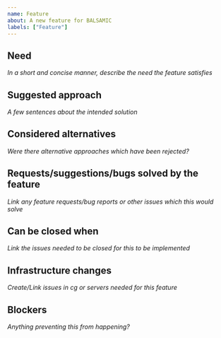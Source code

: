 ```yaml
---
name: Feature
about: A new feature for BALSAMIC
labels: ["Feature"]
---
```


## Need
*In a short and concise manner, describe the need the feature satisfies*

## Suggested approach
*A few sentences about the intended solution* 

## Considered alternatives
*Were there alternative approaches which have been rejected?*

## Requests/suggestions/bugs solved by the feature
*Link any feature requests/bug reports or other issues which this would solve*

## Can be closed when
*Link the issues needed to be closed for this to be implemented*

## Infrastructure changes
*Create/Link issues in cg or servers needed for this feature*

## Blockers
*Anything preventing this from happening?* 
